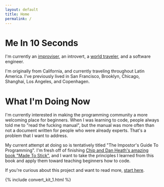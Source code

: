 ```yaml
---
layout: default
title: Home
permalink: /
---
```


# Me In 10 Seconds

I'm currently an [improviser](https://wgimprovschool.com/), an introvert, a [world traveler](https://nomadlist.com/@toomanyrichies), and a software engineer.

I'm originally from California, and currently traveling throughout Latin America.  I've previously lived in San Francisco, Brooklyn, Chicago, Shanghai, Los Angeles, and Copenhagen.

# What I'm Doing Now

I'm currently interested in making the programming community a more welcoming place for beginners.  When I was learning to code, people always told me to "read the fucking manual", but the manual was more often than not a document written for people who were already experts.  That's a problem that I want to address.

My current attempt at doing so is tentatively titled "The Impostor's Guide To Programming".  I'm fresh off of finishing [Chip and Dan Heath's amazing book "Made To Stick"](https://www.amazon.com/Made-Stick-Ideas-Survive-Others-ebook/dp/B000N2HCKQ/), and I want to take the principles I learned from this book and apply them toward teaching beginners how to code.

If you're curious about this project and want to read more, [start here](/start-here).

{% include convert_kit_1.html %}
